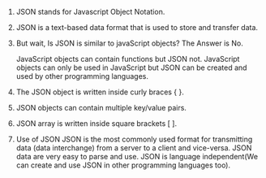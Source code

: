 1. JSON stands for Javascript Object Notation.

2. JSON is a text-based data format that is used to store and transfer data.

3. But wait, Is JSON is similar to javaScript objects?
   The Answer is No.

   JavaScript objects can contain functions but JSON not.
   JavaScript objects can only be used in JavaScript but JSON can be created and used by other programming languages.

4. The JSON object is written inside curly braces { }.

5. JSON objects can contain multiple key/value pairs.

6. JSON array is written inside square brackets [ ].

7. Use of JSON
   JSON is the most commonly used format for transmitting data (data interchange) from a server to a client and vice-versa.
   JSON data are very easy to parse and use.
   JSON is language independent(We can create and use JSON in other programming languages too).
